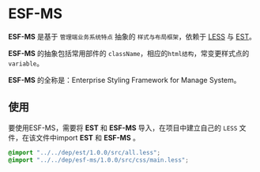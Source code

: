 ESF-MS
==============

**ESF-MS** 是基于 `管理端业务系统特点` 抽象的 `样式与布局框架`，依赖于 [LESS](http://github.com/cloudhead/less.js) 与 [EST](https://github.com/ecomfe/est)。

**ESF-MS** 的抽象包括常用部件的 `className`，相应的`html结构`，常变更样式点的`variable`。

**ESF-MS** 的全称是：Enterprise Styling Framework for Manage System。

使用
------

要使用ESF-MS，需要将 **EST** 和 **ESF-MS** 导入，在项目中建立自己的 `LESS` 文件，在该文件中import **EST** 和 **ESF-MS** 。

```css
@import "../../dep/est/1.0.0/src/all.less";
@import "../../dep/esf-ms/1.0.0/src/css/main.less";
```

